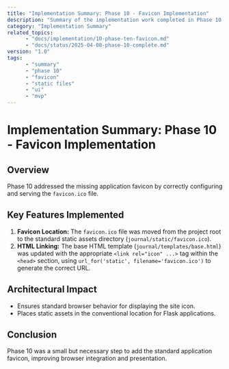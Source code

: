 ```yaml
---
title: "Implementation Summary: Phase 10 - Favicon Implementation"
description: "Summary of the implementation work completed in Phase 10 for the Flask Journal MVP, focusing on adding the application favicon."
category: "Implementation Summary"
related_topics:
      - "docs/implementation/10-phase-ten-favicon.md"
      - "docs/status/2025-04-08-phase-10-complete.md"
version: "1.0"
tags:
      - "summary"
      - "phase 10"
      - "favicon"
      - "static files"
      - "ui"
      - "mvp"
---
```


# Implementation Summary: Phase 10 - Favicon Implementation

## Overview

Phase 10 addressed the missing application favicon by correctly configuring and serving the `favicon.ico` file.

## Key Features Implemented

1.  **Favicon Location:** The `favicon.ico` file was moved from the project root to the standard static assets directory (`journal/static/favicon.ico`).
2.  **HTML Linking:** The base HTML template (`journal/templates/base.html`) was updated with the appropriate `<link rel="icon" ...>` tag within the `<head>` section, using `url_for('static', filename='favicon.ico')` to generate the correct URL.

## Architectural Impact

-   Ensures standard browser behavior for displaying the site icon.
-   Places static assets in the conventional location for Flask applications.

## Conclusion

Phase 10 was a small but necessary step to add the standard application favicon, improving browser integration and presentation.